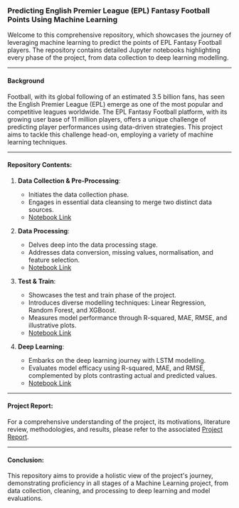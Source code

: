 ### Predicting English Premier League (EPL) Fantasy Football Points Using Machine Learning

Welcome to this comprehensive repository, which showcases the journey of leveraging machine learning to predict the points of EPL Fantasy Football players. The repository contains detailed Jupyter notebooks highlighting every phase of the project, from data collection to deep learning modelling.

---

#### Background

Football, with its global following of an estimated 3.5 billion fans, has seen the English Premier League (EPL) emerge as one of the most popular and competitive leagues worldwide. The EPL Fantasy Football platform, with its growing user base of 11 million players, offers a unique challenge of predicting player performances using data-driven strategies. This project aims to tackle this challenge head-on, employing a variety of machine learning techniques.

---

#### Repository Contents:

1. **Data Collection & Pre-Processing**:
    - Initiates the data collection phase.
    - Engages in essential data cleansing to merge two distinct data sources.
    - [Notebook Link](EPL%20Fantasy%20Football%20Prediction%20-%20Data%20Collection%20&%20Pre-Processing.ipynb)

2. **Data Processing**:
    - Delves deep into the data processing stage.
    - Addresses data conversion, missing values, normalisation, and feature selection.
    - [Notebook Link](EPL%20Fantasy%20Football%20Prediction%20-%20Data%20Processing.ipynb)

3. **Test & Train**:
    - Showcases the test and train phase of the project.
    - Introduces diverse modelling techniques: Linear Regression, Random Forest, and XGBoost.
    - Measures model performance through R-squared, MAE, RMSE, and illustrative plots.
    - [Notebook Link](EPL%20Fantasy%20Football%20Prediction%20-%20Test%20&%20Train.ipynb)
  
4. **Deep Learning**:
    - Embarks on the deep learning journey with LSTM modelling.
    - Evaluates model efficacy using R-squared, MAE, and RMSE, complemented by plots contrasting actual and predicted values.
    - [Notebook Link](EPL%20Fantasy%20Football%20Prediction%20-%20Deep%20Learning.ipynb)


---

#### Project Report:

For a comprehensive understanding of the project, its motivations, literature review, methodologies, and results, please refer to the associated [Project Report](Project_Report.pdf).

---

#### Conclusion:

This repository aims to provide a holistic view of the project's journey, demonstrating proficiency in all stages of a Machine Learning project, from data collection, cleaning, and processing to deep learning and model evaluations.
